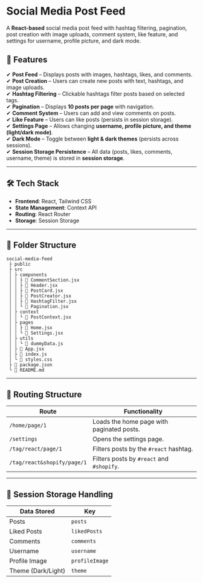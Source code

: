 # Social Media Post Feed

A **React-based** social media post feed with hashtag filtering, pagination, post creation with image uploads, comment system, like feature, and settings for username, profile picture, and dark mode.

## 📌 Features
✔ **Post Feed** – Displays posts with images, hashtags, likes, and comments.  
✔ **Post Creation** – Users can create new posts with text, hashtags, and image uploads.  
✔ **Hashtag Filtering** – Clickable hashtags filter posts based on selected tags.  
✔ **Pagination** – Displays **10 posts per page** with navigation.  
✔ **Comment System** – Users can add and view comments on posts.  
✔ **Like Feature** – Users can like posts (persists in session storage).  
✔ **Settings Page** – Allows changing **username, profile picture, and theme (light/dark mode)**.  
✔ **Dark Mode** – Toggle between **light & dark themes** (persists across sessions).  
✔ **Session Storage Persistence** – All data (posts, likes, comments, username, theme) is stored in **session storage**.

---

## 🛠️ Tech Stack
- **Frontend**: React, Tailwind CSS  
- **State Management**: Context API  
- **Routing**: React Router  
- **Storage**: Session Storage  

---

## 💂️ Folder Structure
```
social-media-feed
 ├ public
 ├ src
 │ ├ components
 │ │ ├ 📄 CommentSection.jsx
 │ │ ├ 📄 Header.jsx
 │ │ ├ 📄 PostCard.jsx
 │ │ ├ 📄 PostCreator.jsx
 │ │ ├ 📄 HashtagFilter.jsx
 │ │ └ 📄 Pagination.jsx
 │ ├ context
 │ │ └ 📄 PostContext.jsx
 │ ├ pages
 │ │ ├ 📄 Home.jsx
 │ │ └ 📄 Settings.jsx
 │ ├ utils
 │ │ └ 📄 dummyData.js
 │ ├ 📄 App.jsx
 │ ├ 📄 index.js
 │ └ 📄 styles.css
 ├ 📄 package.json
 └ 📄 README.md
```

---

## 🔗 Routing Structure
| **Route**              | **Functionality**                                      |
|------------------------|-------------------------------------------------------|
| `/home/page/1`        | Loads the home page with paginated posts.             |
| `/settings`           | Opens the settings page.                              |
| `/tag/react/page/1`   | Filters posts by the `#react` hashtag.                |
| `/tag/react&shopify/page/1` | Filters posts by `#react` and `#shopify`. |

---

## 📜 Session Storage Handling
| **Data Stored**       | **Key**            |
|----------------------|------------------|
| Posts               | `posts`          |
| Liked Posts         | `likedPosts`     |
| Comments           | `comments`       |
| Username           | `username`       |
| Profile Image      | `profileImage`   |
| Theme (Dark/Light) | `theme`          |
